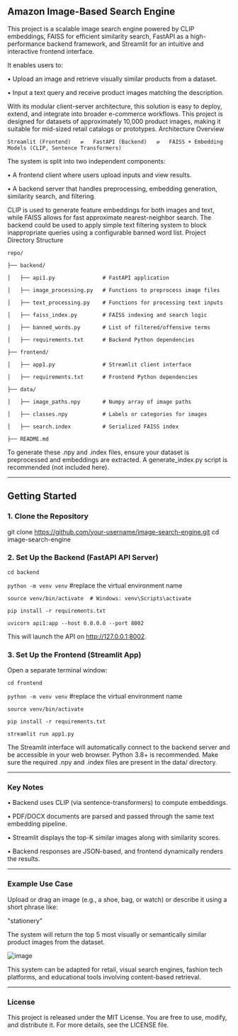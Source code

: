 ## Amazon Image-Based Search Engine

This project is a scalable image search engine powered by CLIP embeddings, FAISS for efficient similarity search, FastAPI as a high-performance backend framework, and Streamlit for an intuitive and interactive frontend interface.

It enables users to:

•	Upload an image and retrieve visually similar products from a dataset.

•	Input a text query and receive product images matching the description.

With its modular client-server architecture, this solution is easy to deploy, extend, and integrate into broader e-commerce workflows. This project is designed for datasets of approximately 10,000 product images, making it suitable for mid-sized retail catalogs or prototypes.
Architecture Overview 

 `Streamlit (Frontend)   ⇄   FastAPI (Backend)   ⇄   FAISS + Embedding Models (CLIP, Sentence Transformers)` 

The system is split into two independent components:

•	A frontend client where users upload inputs and view results.

•	A backend server that handles preprocessing, embedding generation, similarity search, and filtering.

CLIP is used to generate feature embeddings for both images and text, while FAISS allows for fast approximate nearest-neighbor search. The backend could be used to apply simple text filtering system to block inappropriate queries using a configurable banned word list.
Project Directory Structure

`repo/`

`├── backend/`

`│   ├── api1.py               # FastAPI application`

`│   ├── image_processing.py   # Functions to preprocess image files`

`│   ├── text_processing.py    # Functions for processing text inputs`

`│   ├── faiss_index.py        # FAISS indexing and search logic`

`│   ├── banned_words.py       # List of filtered/offensive terms`

`│   ├── requirements.txt      # Backend Python dependencies`

`├── frontend/`

`│   ├── app1.py               # Streamlit client interface`

`│   ├── requirements.txt      # Frontend Python dependencies`

`├── data/`

`│   ├── image_paths.npy       # Numpy array of image paths`

`│   ├── classes.npy           # Labels or categories for images`

`│   ├── search.index          # Serialized FAISS index`

`├── README.md`

To generate these .npy and .index files, ensure your dataset is preprocessed and embeddings are extracted. A generate_index.py script is recommended (not included here).
________________________________________

## Getting Started
### 1. Clone the Repository

git clone https://github.com/your-username/image-search-engine.git
cd image-search-engine

### 2. Set Up the Backend (FastAPI API Server)

`cd backend`

`python -m venv venv` #replace the virtual environment name 

`source venv/bin/activate  # Windows: venv\Scripts\activate`

`pip install -r requirements.txt`

`uvicorn api1:app --host 0.0.0.0 --port 8002`

This will launch the API on http://127.0.0.1:8002.

### 3. Set Up the Frontend (Streamlit App)

Open a separate terminal window:

`cd frontend`

`python -m venv venv` #replace the virtual environment name 

`source venv/bin/activate`

`pip install -r requirements.txt`

`streamlit run app1.py`

The Streamlit interface will automatically connect to the backend server and be accessible in your web browser.
Python 3.8+ is recommended. Make sure the required .npy and .index files are present in the data/ directory.
________________________________________
### Key Notes

•	Backend uses CLIP (via sentence-transformers) to compute embeddings.

•	PDF/DOCX documents are parsed and passed through the same text embedding pipeline.

•	Streamlit displays the top-K similar images along with similarity scores.

•	Backend responses are JSON-based, and frontend dynamically renders the results.
________________________________________
### Example Use Case

Upload or drag an image (e.g., a shoe, bag, or watch) or describe it using a short phrase like:

"stationery"

The system will return the top 5 most visually or semantically similar product images from the dataset.

![image](https://github.com/user-attachments/assets/e5244894-508d-4689-9ac8-0dce426c1b16)

 
This system can be adapted for retail, visual search engines, fashion tech platforms, and educational tools involving content-based retrieval.
________________________________________
### License

This project is released under the MIT License. You are free to use, modify, and distribute it.
For more details, see the LICENSE file.

